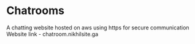 # Chatrooms
A chatting website hosted on aws using https for secure communication 
Website link - chatroom.nikhilsite.ga
